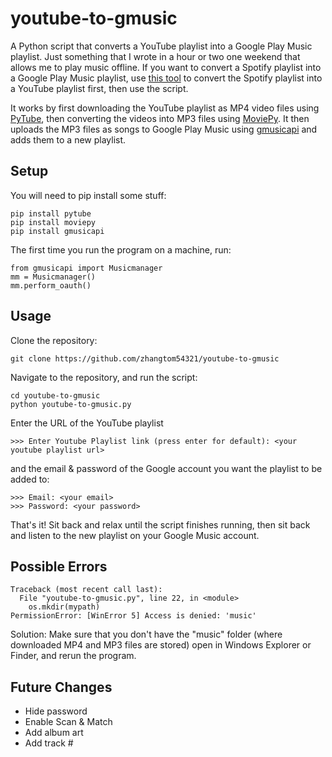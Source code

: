 # youtube-to-gmusic
A Python script that converts a YouTube playlist into a Google Play Music playlist. Just something that I wrote in a hour or two one weekend that allows me to play music offline. If you want to convert a Spotify playlist into a Google Play Music playlist, use [this tool](http://www.playlist-converter.net/#/) to convert the Spotify playlist into a YouTube playlist first, then use the script.

It works by first downloading the YouTube playlist as MP4 video files using [PyTube](https://github.com/nficano/pytube), then converting the videos into MP3 files using [MoviePy](https://github.com/Zulko/moviepy). It then uploads the MP3 files as songs to Google Play Music using [gmusicapi](https://github.com/simon-weber/gmusicapi) and adds them to a new playlist.

## Setup
You will need to pip install some stuff:
```
pip install pytube
pip install moviepy
pip install gmusicapi
```
The first time you run the program on a machine, run:
```
from gmusicapi import Musicmanager
mm = Musicmanager()
mm.perform_oauth()
```

## Usage
Clone the repository:
```
git clone https://github.com/zhangtom54321/youtube-to-gmusic
```
Navigate to the repository, and run the script:
```
cd youtube-to-gmusic
python youtube-to-gmusic.py
```
Enter the URL of the YouTube playlist
```
>>> Enter Youtube Playlist link (press enter for default): <your youtube playlist url>
```
and the email & password of the Google account you want the playlist to be added to:
```
>>> Email: <your email>
>>> Password: <your password>
```
That's it! Sit back and relax until the script finishes running, then sit back and listen to the new playlist on your Google Music account.

## Possible Errors
```
Traceback (most recent call last):
  File "youtube-to-gmusic.py", line 22, in <module>
    os.mkdir(mypath)
PermissionError: [WinError 5] Access is denied: 'music'
```
Solution: Make sure that you don't have the "music" folder (where downloaded MP4 and MP3 files are stored) open in Windows Explorer or Finder, and rerun the program.

## Future Changes
- Hide password
- Enable Scan & Match
- Add album art
- Add track #
